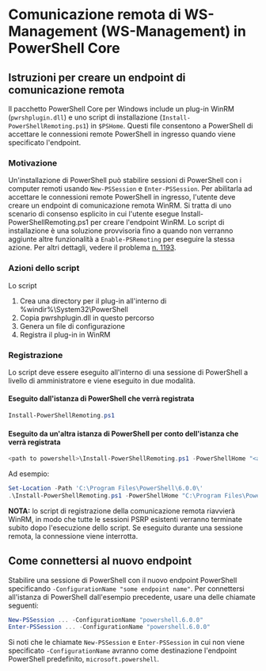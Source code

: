 # <a name="ws-management-wsman-remoting-in-powershell-core"></a>Comunicazione remota di WS-Management (WS-Management) in PowerShell Core 

## <a name="instructions-to-create-a-remoting-endpoint"></a>Istruzioni per creare un endpoint di comunicazione remota

Il pacchetto PowerShell Core per Windows include un plug-in WinRM (`pwrshplugin.dll`) e uno script di installazione (`Install-PowerShellRemoting.ps1`) in `$PSHome`.
Questi file consentono a PowerShell di accettare le connessioni remote PowerShell in ingresso quando viene specificato l'endpoint.

### <a name="motivation"></a>Motivazione

Un'installazione di PowerShell può stabilire sessioni di PowerShell con i computer remoti usando `New-PSSession` e `Enter-PSSession`.
Per abilitarla ad accettare le connessioni remote PowerShell in ingresso, l'utente deve creare un endpoint di comunicazione remota WinRM.
Si tratta di uno scenario di consenso esplicito in cui l'utente esegue Install-PowerShellRemoting.ps1 per creare l'endpoint WinRM.
Lo script di installazione è una soluzione provvisoria fino a quando non verranno aggiunte altre funzionalità a `Enable-PSRemoting` per eseguire la stessa azione.
Per altri dettagli, vedere il problema [n. 1193](https://github.com/PowerShell/PowerShell/issues/1193).

### <a name="script-actions"></a>Azioni dello script

Lo script

1. Crea una directory per il plug-in all'interno di %windir%\System32\PowerShell
1. Copia pwrshplugin.dll in questo percorso
1. Genera un file di configurazione
1. Registra il plug-in in WinRM

### <a name="registration"></a>Registrazione

Lo script deve essere eseguito all'interno di una sessione di PowerShell a livello di amministratore e viene eseguito in due modalità.

#### <a name="executed-by-the-instance-of-powershell-that-it-will-register"></a>Eseguito dall'istanza di PowerShell che verrà registrata

``` powershell
Install-PowerShellRemoting.ps1
```

#### <a name="executed-by-another-instance-of-powershell-on-behalf-of-the-instance-that-it-will-register"></a>Eseguito da un'altra istanza di PowerShell per conto dell'istanza che verrà registrata

``` powershell
<path to powershell>\Install-PowerShellRemoting.ps1 -PowerShellHome "<absolute path to the instance's $PSHOME>"
```

Ad esempio:

``` powershell
Set-Location -Path 'C:\Program Files\PowerShell\6.0.0\'
.\Install-PowerShellRemoting.ps1 -PowerShellHome "C:\Program Files\PowerShell\6.0.0\"
```

**NOTA:** lo script di registrazione della comunicazione remota riavvierà WinRM, in modo che tutte le sessioni PSRP esistenti verranno terminate subito dopo l'esecuzione dello script. Se eseguito durante una sessione remota, la connessione viene interrotta.

## <a name="how-to-connect-to-the-new-endpoint"></a>Come connettersi al nuovo endpoint

Stabilire una sessione di PowerShell con il nuovo endpoint PowerShell specificando `-ConfigurationName "some endpoint name"`. Per connettersi all'istanza di PowerShell dall'esempio precedente, usare una delle chiamate seguenti:

``` powershell
New-PSSession ... -ConfigurationName "powershell.6.0.0"
Enter-PSSession ... -ConfigurationName "powershell.6.0.0"
```

Si noti che le chiamate `New-PSSession` e `Enter-PSSession` in cui non viene specificato `-ConfigurationName` avranno come destinazione l'endpoint PowerShell predefinito, `microsoft.powershell`.
